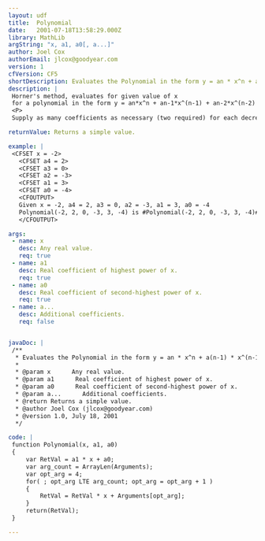 ```yaml
---
layout: udf
title:  Polynomial
date:   2001-07-18T13:58:29.000Z
library: MathLib
argString: "x, a1, a0[, a...]"
author: Joel Cox
authorEmail: jlcox@goodyear.com
version: 1
cfVersion: CF5
shortDescription: Evaluates the Polynomial in the form y = an * x^n + a(n-1) * x^(n-1) + ... + a1 * x + a0 for a given value of x.
description: |
 Horner's method, evaluates for given value of x
 for a polynomial in the form y = an*x^n + an-1*x^(n-1) + an-2*x^(n-2) + ... + a1 * x + a0
 <P>
 Supply as many coefficients as necessary (two required) for each decreasing power of x, using 0 for missing terms.

returnValue: Returns a simple value.

example: |
 <CFSET x = -2>
   <CFSET a4 = 2>
   <CFSET a3 = 0>
   <CFSET a2 = -3>
   <CFSET a1 = 3>
   <CFSET a0 = -4>
   <CFOUTPUT>
   Given x = -2, a4 = 2, a3 = 0, a2 = -3, a1 = 3, a0 = -4
   Polynomial(-2, 2, 0, -3, 3, -4) is #Polynomial(-2, 2, 0, -3, 3, -4)#
   </CFOUTPUT>

args:
 - name: x
   desc: Any real value.
   req: true
 - name: a1
   desc: Real coefficient of highest power of x.
   req: true
 - name: a0
   desc: Real coefficient of second-highest power of x.
   req: true
 - name: a...
   desc: Additional coefficients.
   req: false


javaDoc: |
 /**
  * Evaluates the Polynomial in the form y = an * x^n + a(n-1) * x^(n-1) + ... + a1 * x + a0 for a given value of x.
  * 
  * @param x      Any real value. 
  * @param a1      Real coefficient of highest power of x. 
  * @param a0      Real coefficient of second-highest power of x. 
  * @param a...      Additional coefficients. 
  * @return Returns a simple value. 
  * @author Joel Cox (jlcox@goodyear.com) 
  * @version 1.0, July 18, 2001 
  */

code: |
 function Polynomial(x, a1, a0)
 { 
     var RetVal = a1 * x + a0;  
     var arg_count = ArrayLen(Arguments);
     var opt_arg = 4;
     for( ; opt_arg LTE arg_count; opt_arg = opt_arg + 1 )
     {
         RetVal = RetVal * x + Arguments[opt_arg];
     }
     return(RetVal); 
 }

---
```


